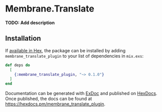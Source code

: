 # Membrane.Translate

**TODO: Add description**

## Installation

If [available in Hex](https://hex.pm/docs/publish), the package can be installed
by adding `membrane_translate_plugin` to your list of dependencies in `mix.exs`:

```elixir
def deps do
  [
    {:membrane_translate_plugin, "~> 0.1.0"}
  ]
end
```

Documentation can be generated with [ExDoc](https://github.com/elixir-lang/ex_doc)
and published on [HexDocs](https://hexdocs.pm). Once published, the docs can
be found at <https://hexdocs.pm/membrane_translate_plugin>.

